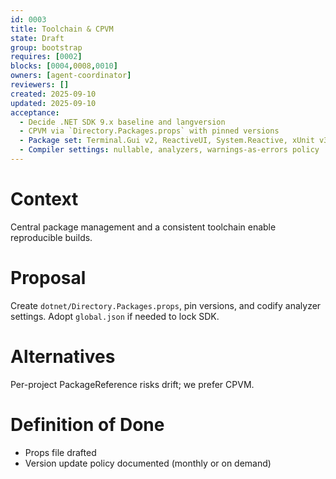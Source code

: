 ```yaml
---
id: 0003
title: Toolchain & CPVM
state: Draft
group: bootstrap
requires: [0002]
blocks: [0004,0008,0010]
owners: [agent-coordinator]
reviewers: []
created: 2025-09-10
updated: 2025-09-10
acceptance:
  - Decide .NET SDK 9.x baseline and langversion
  - CPVM via `Directory.Packages.props` with pinned versions
  - Package set: Terminal.Gui v2, ReactiveUI, System.Reactive, xUnit v3, NSubstitute, FluentAssertions, Verify (optional)
  - Compiler settings: nullable, analyzers, warnings-as-errors policy
---
```


# Context
Central package management and a consistent toolchain enable reproducible builds.

# Proposal
Create `dotnet/Directory.Packages.props`, pin versions, and codify analyzer settings. Adopt `global.json` if needed to lock SDK.

# Alternatives
Per-project PackageReference risks drift; we prefer CPVM.

# Definition of Done
- Props file drafted
- Version update policy documented (monthly or on demand)
